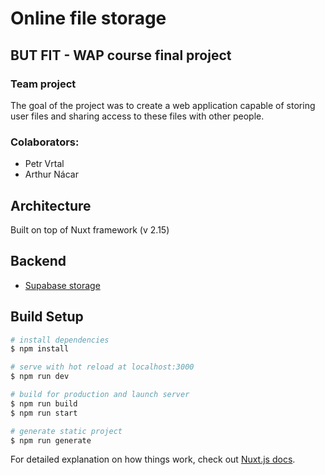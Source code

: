 # Online file storage
## BUT FIT - WAP course final project
### Team project
The goal of the project was to create a web application capable of storing user files and sharing access to these files with other people.
### Colaborators:
- Petr Vrtal
- Arthur Nácar

## Architecture
Built on top of Nuxt framework (v 2.15)

## Backend
- [Supabase storage](https://supabase.com/)

## Build Setup

```bash
# install dependencies
$ npm install

# serve with hot reload at localhost:3000
$ npm run dev

# build for production and launch server
$ npm run build
$ npm run start

# generate static project
$ npm run generate
```

For detailed explanation on how things work, check out [Nuxt.js docs](https://nuxtjs.org).
